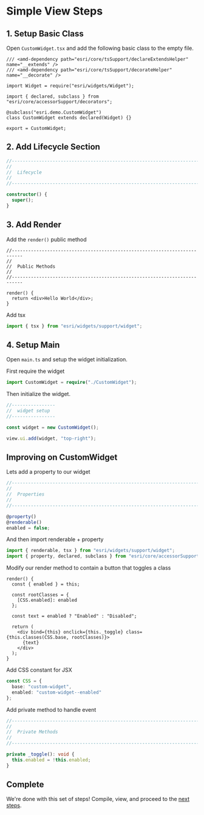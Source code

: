 # Simple View Steps

## 1. Setup Basic Class

Open `CustomWidget.tsx` and add the following basic class to the empty file.

```tsx
/// <amd-dependency path="esri/core/tsSupport/declareExtendsHelper" name="__extends" />
/// <amd-dependency path="esri/core/tsSupport/decorateHelper" name="__decorate" />

import Widget = require("esri/widgets/Widget");

import { declared, subclass } from "esri/core/accessorSupport/decorators";

@subclass("esri.demo.CustomWidget")
class CustomWidget extends declared(Widget) {}

export = CustomWidget;
```

## 2. Add Lifecycle Section

```ts
//--------------------------------------------------------------------------
//
//  Lifecycle
//
//--------------------------------------------------------------------------

constructor() {
  super();
}
```

## 3. Add Render

Add the `render()` public method

```tsx
//--------------------------------------------------------------------------
//
//  Public Methods
//
//--------------------------------------------------------------------------

render() {
  return <div>Hello World</div>;
}
```

Add tsx

```ts
import { tsx } from "esri/widgets/support/widget";
```

## 4. Setup Main

Open `main.ts` and setup the widget initialization.

First require the widget

```ts
import CustomWidget = require("./CustomWidget");
```

Then initialize the widget.

```ts
//----------------
//  widget setup
//----------------

const widget = new CustomWidget();

view.ui.add(widget, "top-right");
```

## Improving on CustomWidget

Lets add a property to our widget

```ts
//--------------------------------------------------------------------------
//
//  Properties
//
//--------------------------------------------------------------------------

@property()
@renderable()
enabled = false;
```

And then import renderable + property

```ts
import { renderable, tsx } from "esri/widgets/support/widget";
import { property, declared, subclass } from "esri/core/accessorSupport/decorators";
```

Modify our render method to contain a button that toggles a class

```tsx
render() {
  const { enabled } = this;

  const rootClasses = {
    [CSS.enabled]: enabled
  };

  const text = enabled ? "Enabled" : "Disabled";

  return (
    <div bind={this} onclick={this._toggle} class={this.classes(CSS.base, rootClasses)}>
      {text}
    </div>
  );
}
```

Add CSS constant for JSX

```ts
const CSS = {
  base: "custom-widget",
  enabled: "custom-widget--enabled"
};
```

Add private method to handle event

```ts
//--------------------------------------------------------------------------
//
//  Private Methods
//
//--------------------------------------------------------------------------

private _toggle(): void {
  this.enabled = !this.enabled;
}
```

## Complete

We're done with this set of steps! Compile, view, and proceed to the [next steps](../4-updated-view/STEPS.md).
